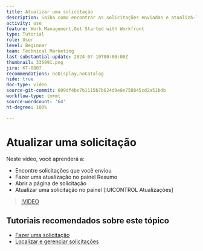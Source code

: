 ```yaml
---
title: Atualizar uma solicitação
description: Saiba como encontrar as solicitações enviadas e atualizá-las no  [!DNL  Workfront].
activity: use
feature: Work Management,Get Started with Workfront
type: Tutorial
role: User
level: Beginner
team: Technical Marketing
last-substantial-update: 2024-07-10T00:00:00Z
thumbnail: 336091.png
jira: KT-8807
recommendations: noDisplay,noCatalog
hide: true
doc-type: video
source-git-commit: 609df4be7b1115b7b624d9e8e758845cd2a51bdb
workflow-type: tm+mt
source-wordcount: '64'
ht-degree: 100%

---
```


# Atualizar uma solicitação

Neste vídeo, você aprenderá a:

* Encontre solicitações que você enviou
* Fazer uma atualização no painel Resumo
* Abrir a página de solicitação
* Atualizar uma solicitação no painel [!UICONTROL Atualizações]

>[!VIDEO](https://video.tv.adobe.com/v/336091/?quality=12&learn=on)

## Tutoriais recomendados sobre este tópico

* [Fazer uma solicitação](/help/manage-work/issues-requests/make-a-request.md)
* [Localizar e gerenciar solicitações](/help/manage-work/issues-requests/find-requests.md)
